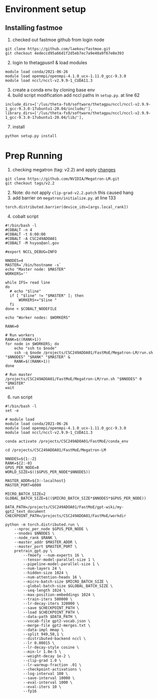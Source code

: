 # Environment setup
## Installing fastmoe
1. checked out fastmoe github from login node
```
git clone https://github.com/laekov/fastmoe.git
git checkout 4edeccd95a66d1f2d5eb7ec7a9e40a9f67e0e393
```
2. login to thetagpusn1 & load modules
```
module load conda/2021-06-26
module load openmpi/openmpi-4.1.0_ucx-1.11.0_gcc-9.3.0
module load nccl/nccl-v2.9.9-1_CUDA11.3
```
3. create a conda env by cloning base env
4. build script modification
add nccl paths in `setup.py`. at line 62
```
include_dirs=['/lus/theta-fs0/software/thetagpu/nccl/nccl-v2.9.9-1_gcc-9.3.0-17ubuntu1-20.04/include/'],
library_dirs=['/lus/theta-fs0/software/thetagpu/nccl/nccl-v2.9.9-1_gcc-9.3.0-17ubuntu1-20.04/lib/'],
```
7. install
```
python setup.py install
```

# Prep Running
1. checking megatron (tag: v2.2) and apply [changes](https://github.com/laekov/fastmoe/blob/master/examples/megatron/fmoefy-v2.2.patch)
```
git clone https://github.com/NVIDIA/Megatron-LM.git
git checkout tags/v2.2
```
2. Note: do not apply `clip-grad-v2.2.patch` this caused hang
3. add barrier on `megatron/initialize.py`. at line 133
```
torch.distributed.barrier(device_ids=[args.local_rank])
```
4. cobalt script
```
#!/bin/bash -l
#COBALT -n 4
#COBALT -t 6:00:00
#COBALT -A CSC249ADOA01
#COBALT -M hsyoo@anl.gov

#export NCCL_DEBUG=INFO

NNODES=4
MASTER=`/bin/hostname -s`
echo "Master node: $MASTER"
WORKERS=''

while IFS= read line
do
  # echo "$line"
  if [ "$line" != "$MASTER" ]; then
      WORKERS+="$line "
  fi
done < $COBALT_NODEFILE

echo "Worker nodes: $WORKERS"

RANK=0

# Run workers
RANK=$((RANK+1))
for node in $WORKERS; do
    echo "ssh to $node"
    ssh -q $node /projects/CSC249ADOA01/FastMoE/Megatron-LM/run.sh "$NNODES" "$RANK" "$MASTER" &
    RANK=$((RANK+1))
done

# Run master
/projects/CSC249ADOA01/FastMoE/Megatron-LM/run.sh "$NNODES" 0 "$MASTER"
wait
```
6. run script
```
#!/bin/bash -l
set -e

# module load
module load conda/2021-06-26
module load openmpi/openmpi-4.1.0_ucx-1.11.0_gcc-9.3.0
module load nccl/nccl-v2.9.9-1_CUDA11.3

conda activate /projects/CSC249ADOA01/FastMoE/conda_env

cd /projects/CSC249ADOA01/FastMoE/Megatron-LM

NNODES=${1:-2}
RANK=${2:-0}
GPUS_PER_NODE=8
WORLD_SIZE=$(($GPUS_PER_NODE*$NNODES))

MASTER_ADDR=${3:-localhost}
MASTER_PORT=6000

MICRO_BATCH_SIZE=2
GLOBAL_BATCH_SIZE=$(($MICRO_BATCH_SIZE*$NNODES*$GPUS_PER_NODE))

DATA_PATH=/projects/CSC249ADOA01/FastMoE/gpt-wiki/my-gpt2_text_document
CHECKPOINT_PATH=/projects/CSC249ADOA01/FastMoE/workdir

python -m torch.distributed.run \
    --nproc_per_node $GPUS_PER_NODE \
    --nnodes $NNODES \
    --node_rank $RANK \
    --master_addr $MASTER_ADDR \
    --master_port $MASTER_PORT \
    pretrain_gpt.py \
        --fmoefy --num-experts 16 \
        --tensor-model-parallel-size 1 \
        --pipeline-model-parallel-size 1 \
        --num-layers 24 \
        --hidden-size 1024 \
        --num-attention-heads 16 \
        --micro-batch-size $MICRO_BATCH_SIZE \
        --global-batch-size $GLOBAL_BATCH_SIZE \
        --seq-length 1024 \
        --max-position-embeddings 1024 \
        --train-iters 500000 \
        --lr-decay-iters 320000 \
        --save $CHECKPOINT_PATH \
        --load $CHECKPOINT_PATH \
        --data-path $DATA_PATH \
        --vocab-file gpt2-vocab.json \
        --merge-file gpt2-merges.txt \
        --data-impl mmap \
        --split 949,50,1 \
        --distributed-backend nccl \
        --lr 0.00015 \
        --lr-decay-style cosine \
        --min-lr 1.0e-5 \
        --weight-decay 1e-2 \
        --clip-grad 1.0 \
        --lr-warmup-fraction .01 \
        --checkpoint-activations \
        --log-interval 100 \
        --save-interval 10000 \
        --eval-interval 1000 \
        --eval-iters 10 \
        --fp16
```

